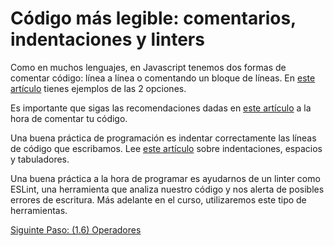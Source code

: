 # Código más legible: comentarios, indentaciones y linters

Como en muchos lenguajes, en Javascript tenemos dos formas de comentar código: línea a línea o comentando un bloque de líneas. En [este artículo](https://www.w3schools.com/js/js_comments.asp) tienes ejemplos de las 2 opciones.

Es importante que sigas las recomendaciones dadas en [este artículo](https://lenguajejs.com/javascript/introduccion/comentarios-de-codigo/) a la hora de comentar tu código.


Una buena práctica de programación es indentar correctamente las líneas de código que escribamos. Lee [este artículo](https://lenguajejs.com/javascript/introduccion/indentacion/) sobre indentaciones, espacios y tabuladores.

Una buena práctica a la hora de programar es ayudarnos de un linter como ESLint, una herramienta que analiza nuestro código  y nos alerta de posibles errores de escritura. Más adelante en el curso, utilizaremos este tipo de herramientas.

[Siguinte Paso: (1.6) Operadores](/DEW/Unidad%201/Tema_1/1.06_operadores.md)